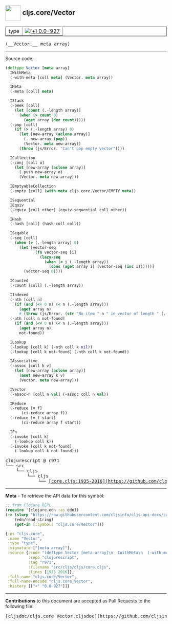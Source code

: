 ## <img width="48px" valign="middle" src="http://i.imgur.com/Hi20huC.png"> cljs.core/Vector

 <table border="1">
<tr>

<td>type</td>
<td><a href="https://github.com/cljsinfo/cljs-api-docs/tree/0.0-927"><img valign="middle" alt="[+] 0.0-927" src="https://img.shields.io/badge/+-0.0--927-lightgrey.svg"></a> </td>
</tr>
</table>

 <samp>
(__Vector.__ meta array)<br>
</samp>

---





Source code:

```clj
(deftype Vector [meta array]
  IWithMeta
  (-with-meta [coll meta] (Vector. meta array))

  IMeta
  (-meta [coll] meta)

  IStack
  (-peek [coll]
    (let [count (.-length array)]
      (when (> count 0)
        (aget array (dec count)))))
  (-pop [coll]
    (if (> (.-length array) 0)
      (let [new-array (aclone array)]
        (. new-array (pop))
        (Vector. meta new-array))
      (throw (js/Error. "Can't pop empty vector"))))

  ICollection
  (-conj [coll o]
    (let [new-array (aclone array)]
      (.push new-array o)
      (Vector. meta new-array)))

  IEmptyableCollection
  (-empty [coll] (with-meta cljs.core.Vector/EMPTY meta))

  ISequential
  IEquiv
  (-equiv [coll other] (equiv-sequential coll other))

  IHash
  (-hash [coll] (hash-coll coll))

  ISeqable
  (-seq [coll]
    (when (> (.-length array) 0)
      (let [vector-seq
             (fn vector-seq [i]
               (lazy-seq
                 (when (< i (.-length array))
                   (cons (aget array i) (vector-seq (inc i))))))]
        (vector-seq 0))))

  ICounted
  (-count [coll] (.-length array))

  IIndexed
  (-nth [coll n]
    (if (and (<= 0 n) (< n (.-length array)))
      (aget array n)
      #_(throw (js/Error. (str "No item " n " in vector of length " (.-length array))))))
  (-nth [coll n not-found]
    (if (and (<= 0 n) (< n (.-length array)))
      (aget array n)
      not-found))

  ILookup
  (-lookup [coll k] (-nth coll k nil))
  (-lookup [coll k not-found] (-nth coll k not-found))

  IAssociative
  (-assoc [coll k v]
    (let [new-array (aclone array)]
      (aset new-array k v)
      (Vector. meta new-array)))

  IVector
  (-assoc-n [coll n val] (-assoc coll n val))

  IReduce
  (-reduce [v f]
	   (ci-reduce array f))
  (-reduce [v f start]
	   (ci-reduce array f start))

  IFn
  (-invoke [coll k]
    (-lookup coll k))
  (-invoke [coll k not-found]
    (-lookup coll k not-found)))
```

 <pre>
clojurescript @ r971
└── src
    └── cljs
        └── cljs
            └── <ins>[core.cljs:1935-2016](https://github.com/clojure/clojurescript/blob/r971/src/cljs/cljs/core.cljs#L1935-L2016)</ins>
</pre>


---

__Meta__ - To retrieve the API data for this symbol:

```clj
;; from Clojure REPL
(require '[clojure.edn :as edn])
(-> (slurp "https://raw.githubusercontent.com/cljsinfo/cljs-api-docs/catalog/cljs-api.edn")
    (edn/read-string)
    (get-in [:symbols "cljs.core/Vector"]))
```

```clj
{:ns "cljs.core",
 :name "Vector",
 :type "type",
 :signature ["[meta array]"],
 :source {:code "(deftype Vector [meta array]\n  IWithMeta\n  (-with-meta [coll meta] (Vector. meta array))\n\n  IMeta\n  (-meta [coll] meta)\n\n  IStack\n  (-peek [coll]\n    (let [count (.-length array)]\n      (when (> count 0)\n        (aget array (dec count)))))\n  (-pop [coll]\n    (if (> (.-length array) 0)\n      (let [new-array (aclone array)]\n        (. new-array (pop))\n        (Vector. meta new-array))\n      (throw (js/Error. \"Can't pop empty vector\"))))\n\n  ICollection\n  (-conj [coll o]\n    (let [new-array (aclone array)]\n      (.push new-array o)\n      (Vector. meta new-array)))\n\n  IEmptyableCollection\n  (-empty [coll] (with-meta cljs.core.Vector/EMPTY meta))\n\n  ISequential\n  IEquiv\n  (-equiv [coll other] (equiv-sequential coll other))\n\n  IHash\n  (-hash [coll] (hash-coll coll))\n\n  ISeqable\n  (-seq [coll]\n    (when (> (.-length array) 0)\n      (let [vector-seq\n             (fn vector-seq [i]\n               (lazy-seq\n                 (when (< i (.-length array))\n                   (cons (aget array i) (vector-seq (inc i))))))]\n        (vector-seq 0))))\n\n  ICounted\n  (-count [coll] (.-length array))\n\n  IIndexed\n  (-nth [coll n]\n    (if (and (<= 0 n) (< n (.-length array)))\n      (aget array n)\n      #_(throw (js/Error. (str \"No item \" n \" in vector of length \" (.-length array))))))\n  (-nth [coll n not-found]\n    (if (and (<= 0 n) (< n (.-length array)))\n      (aget array n)\n      not-found))\n\n  ILookup\n  (-lookup [coll k] (-nth coll k nil))\n  (-lookup [coll k not-found] (-nth coll k not-found))\n\n  IAssociative\n  (-assoc [coll k v]\n    (let [new-array (aclone array)]\n      (aset new-array k v)\n      (Vector. meta new-array)))\n\n  IVector\n  (-assoc-n [coll n val] (-assoc coll n val))\n\n  IReduce\n  (-reduce [v f]\n\t   (ci-reduce array f))\n  (-reduce [v f start]\n\t   (ci-reduce array f start))\n\n  IFn\n  (-invoke [coll k]\n    (-lookup coll k))\n  (-invoke [coll k not-found]\n    (-lookup coll k not-found)))",
          :repo "clojurescript",
          :tag "r971",
          :filename "src/cljs/cljs/core.cljs",
          :lines [1935 2016]},
 :full-name "cljs.core/Vector",
 :full-name-encode "cljs.core_Vector",
 :history [["+" "0.0-927"]]}

```

---

__Contributions__ to this document are accepted as Pull Requests to the following file:

 <pre>
[cljsdoc/cljs.core_Vector.cljsdoc](https://github.com/cljsinfo/cljs-api-docs/blob/master/cljsdoc/cljs.core_Vector.cljsdoc)
</pre>

